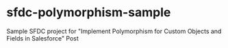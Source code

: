 # sfdc-polymorphism-sample
Sample SFDC project for "Implement Polymorphism for Custom Objects and Fields in Salesforce" Post
